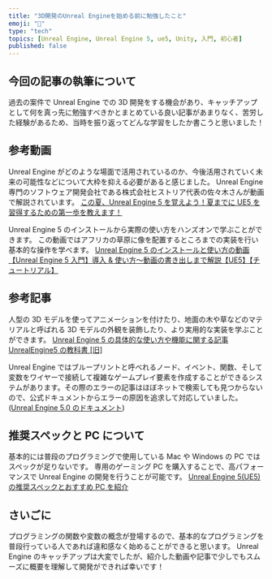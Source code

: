 ```yaml
---
title: "3D開発のUnreal Engineを始める前に勉強したこと"
emoji: "📖"
type: "tech"
topics: [Unreal Engine, Unreal Engine 5, ue5, Unity, 入門, 初心者]
published: false
---
```


## 今回の記事の執筆について

過去の案件で Unreal Engine での 3D 開発をする機会があり、キャッチアップとして何を真っ先に勉強すべきかとまとめている良い記事があまりなく、苦労した経験があるため、当時を振り返ってどんな学習をしたか書こうと思いました！

## 参考動画

Unreal Engine がどのような場面で活用されているのか、今後活用されていく未来の可能性などについて大枠を抑える必要があると感じました。
Unreal Engine 専門のソフトウェア開発会社である株式会社ヒストリア代表の佐々木さんが動画で解説されています。
[この夏、Unreal Engine 5 を覚えよう！夏までに UE5 を習得するための第一歩を教えます！](https://www.youtube.com/watch?v=hDmeKCuaqyA&ab_channel=historiaInc.)

Unreal Engine 5 のインストールから実際の使い方をハンズオンで学ぶことができます。
この動画ではアフリカの草原に像を配置するところまでの実装を行い基本的な操作を学べます。
[Unreal Engine 5 のインストールと使い方の動画【Unreal Engine 5 入門】導入 & 使い方〜動画の書き出しまで解説【UE5】【チュートリアル】](https://www.youtube.com/watch?v=XNX5aIF6c44&t=743s&ab_channel=%E3%82%AB%E3%82%B5%E3%83%8F%E3%83%A9CG)

## 参考記事

人型の 3D モデルを使ってアニメーションを付けたり、地面の木や草などのマテリアルと呼ばれる 3D モデルの外観を装飾したり、より実用的な実装を学ぶことができます。
[Unreal Engine 5 の具体的な使い方や機能に関する記事 UnrealEngine5 の教科書 [旧]](https://zenn.dev/daichi_gamedev/books/unreal-engine-5)

Unreal Engine ではブループリントと呼べれるノード、イベント、関数、そして変数をワイヤーで接続して複雑なゲームプレイ要素を作成することができるシステムがあります。その際のエラーの記事はほぼネットで検索しても見つからないので、公式ドキュメントからエラーの原因を追求して対応していました。
([Unreal Engine 5.0 のドキュメント](https://docs.unrealengine.com/5.0/ja/))

## 推奨スペックと PC について

基本的には普段のプログラミングで使用している Mac や Windows の PC ではスペックが足りないです。
専用のゲーミング PC を購入することで、高パフォーマンスで Unreal Engine の開発を行うことが可能です。
[Unreal Engine 5(UE5)の推奨スペックとおすすめ PC を紹介](https://hmts.jp/pc/software/unrealengine5_spec)

## さいごに

プログラミングの関数や変数の概念が登場するので、基本的なプログラミングを普段行っている人であれば違和感なく始めることができると思います。
Unreal Engine のキャッチアップは大変でしたが、紹介した動画や記事で少しでもスムーズに概要を理解して開発ができれば幸いです！
